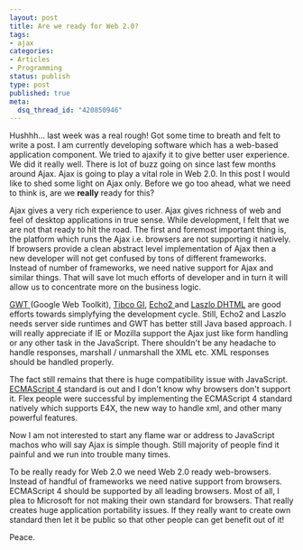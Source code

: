 ```yaml
--- 
layout: post
title: Are we ready for Web 2.0?
tags: 
- ajax
categories:
- Articles
- Programming
status: publish
type: post
published: true
meta: 
  dsq_thread_id: "420850946"
---
```

Hushhh... last week was a real rough! Got some time to breath and felt to write a post. I am currently developing software which has a web-based application component. We tried to ajaxify it to give better user experience. We did it really well. There is lot of buzz going on since last few months around Ajax. Ajax is going to play a vital role in Web 2.0. In this post I would like to shed some light on Ajax only. Before we go too ahead, what we need to think is, are we **really** ready for this?

Ajax gives a very rich experience to user. Ajax gives richness of web and feel of desktop applications in true sense. While development, I felt that we are not that ready to hit the road. The first and foremost important thing is, the platform which runs the Ajax i.e. browsers are not supporting it natively. If browsers provide a clean abstract level implementation of Ajax then a new developer will not get confused by tons of different frameworks. Instead of number of frameworks, we need native support for Ajax and similar things. That will save lot much efforts of developer and in turn it will allow us to concentrate more on the business logic.

<a href="http://code.google.com/webtoolkit/" title="Google Web Toolkit" target="_blank">GWT </a>(Google Web Toolkit), <a href="http://www.tibco.com/software/ria/gi_resource_center.jsp" title="Tibco GI Home">Tibco GI</a>, <a href="http://www.nextapp.com/platform/echo2/echo/" title="Echo">Echo2 </a>and <a href="http://www.openlaszlo.org/" title="Open Laszlo">Laszlo DHTML</a> are good efforts towards simplyfying the development cycle. Still, Echo2 and Laszlo needs server side runtimes and GWT has better still Java based approach. I will really appreciate if IE or Mozilla support the Ajax just like form handling or any other task in the JavaScript. There shouldn't be any headache to handle responses, marshall / unmarshall the XML etc. XML responses should be handled properly.

The fact still remains that there is huge compatibility issue with JavaScript. <a href="http://www.ecma-international.org/publications/standards/Ecma-357.htm" title="ECMAScript Standards">ECMAScript 4</a> standard is out and I don't know why browsers don't support it. Flex people were successful by implementing the ECMAScript 4 standard natively which supports E4X, the new way to handle xml, and other many powerful features.

Now I am not interested to start any flame war or address to JavaScript machos who will say Ajax is simple though. Still majority of people find it painful and we run into trouble many times.

To be really ready for Web 2.0 we need Web 2.0 ready web-browsers. Instead of handful of frameworks we need native support from browsers. ECMAScript 4 should be supported by all leading browsers. Most of all, I plea to Microsoft for not making their own standard for browsers. That really creates huge application portability issues. If they really want to create own standard then let it be public so that other people can get benefit out of it!

Peace.

